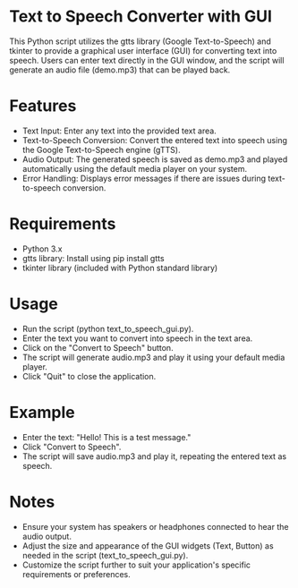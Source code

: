 # Text to Speech Converter with GUI
This Python script utilizes the gtts library (Google Text-to-Speech) and tkinter to provide a graphical user interface (GUI) for converting text into speech. Users can enter text directly in the GUI window, and the script will generate an audio file (demo.mp3) that can be played back.

# Features
- Text Input: Enter any text into the provided text area.
- Text-to-Speech Conversion: Convert the entered text into speech using the Google Text-to-Speech engine (gTTS).
- Audio Output: The generated speech is saved as demo.mp3 and played automatically using the default media player on your system.
- Error Handling: Displays error messages if there are issues during text-to-speech conversion.

# Requirements
- Python 3.x
- gtts library: Install using pip install gtts
- tkinter library (included with Python standard library)

# Usage
- Run the script (python text_to_speech_gui.py).
- Enter the text you want to convert into speech in the text area.
- Click on the "Convert to Speech" button.
- The script will generate audio.mp3 and play it using your default media player.
- Click "Quit" to close the application.

# Example
- Enter the text: "Hello! This is a test message."
- Click "Convert to Speech".
- The script will save audio.mp3 and play it, repeating the entered text as speech.

# Notes
- Ensure your system has speakers or headphones connected to hear the audio output.
- Adjust the size and appearance of the GUI widgets (Text, Button) as needed in the script (text_to_speech_gui.py).
- Customize the script further to suit your application's specific requirements or preferences.
